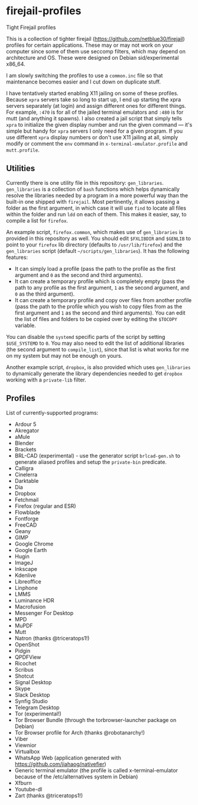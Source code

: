 # firejail-profiles
Tight Firejail profiles

This is a collection of tighter firejail (https://github.com/netblue30/firejail) profiles for certain applications. These may or may not work on your computer since some of them use seccomp filters, which may depend on architecture and OS. These were designed on Debian sid/experimental x86_64.

I am slowly switching the profiles to use a `common.inc` file so that maintenance becomes easier and I cut down on duplicate stuff.

I have tentatively started enabling X11 jailing on some of these profiles. Because `xpra` servers take so long to start up, I end up starting the xpra servers separately (at login) and assign different ones for different things. For example, `:470` is for all of the jailed terminal emulators and `:480` is for mutt (and anything it spawns). I also created a jail script that simply tells `xpra` to initialize the given display number and run the given command — it's simple but handy for `xpra` servers I only need for a given program. If you use different `xpra` display numbers or don't use X11 jailing at all, simply modify or comment the `env` command in `x-terminal-emulator.profile` and `mutt.profile`.

## Utilities

Currently there is one utility file in this repository: `gen_libraries`. `gen_libraries` is a collection of `bash` functions which helps dynamically resolve the libraries needed by a program in a more powerful way than the built-in one shipped with `firejail`. Most pertinently, it allows passing a folder as the first argument, in which case it will use `find` to locate all files within the folder and run `ldd` on each of them. This makes it easier, say, to compile a list for `firefox`.

An example script, `firefox.common`, which makes use of `gen_libraries` is provided in this repository as well. You should edit `$FXLIBDIR` and `$GENLIB` to point to your `firefox` lib directory (defaults to `/usr/lib/firefox`) and the `gen_libraries` script (default `~/scripts/gen_libraries`). It has the following features:

* It can simply load a profile (pass the path to the profile as the first argument and `0` as the second and third arguments).
* It can create a temporary profile which is completely empty (pass the path to any profile as the first argument, `1` as the second argument, and `0` as the third argument).
* It can create a temporary profile and copy over files from another profile (pass the path to the profile which you wish to copy files from as the first argument and `1` as the second and third arguments). You can edit the list of files and folders to be copied over by editing the `$TOCOPY` variable.

You can disable the `systemd` specific parts of the script by setting `$USE_SYSTEMD` to `0`. You may also need to edit the list of additional libraries (the second argument to `compile_list`), since that list is what works for me on my system but may not be enough on yours.

Another example script, `dropbox`, is also provided which uses `gen_libraries` to dynamically generate the library dependencies needed to get `dropbox` working with a `private-lib` filter.

## Profiles

List of currently-supported programs:
* Ardour 5
* Akregator
* aMule
* Blender
* Brackets
* BRL-CAD (experimental) - use the generator script `brlcad-gen.sh` to generate aliased profiles and setup the `private-bin` predicate.
* Calligra
* Cinelerra
* Darktable
* Dia
* Dropbox
* Fetchmail
* Firefox (regular and ESR)
* Flowblade
* Fontforge
* FreeCAD
* Geany
* GIMP
* Google Chrome
* Google Earth
* Hugin
* ImageJ
* Inkscape
* Kdenlive
* Libreoffice
* Linphone
* LMMS
* Luminance HDR
* Macrofusion
* Messenger For Desktop
* MPD
* MuPDF
* Mutt
* Natron (thanks @triceratops1!)
* OpenShot
* Pidgin
* QPDFView
* Ricochet
* Scribus
* Shotcut
* Signal Desktop
* Skype
* Slack Desktop
* Synfig Studio
* Telegram Desktop
* Tor (experimental!)
* Tor Browser Bundle (through the torbrowser-launcher package on Debian)
* Tor Browser profile for Arch (thanks @robotanarchy!)
* Viber
* Viewnior
* Virtualbox
* WhatsApp Web (application generated with https://github.com/jiahaog/nativefier)
* Generic terminal emulator (the profile is called x-terminal-emulator because of the /etc/alternatives system in Debian)
* Xfburn
* Youtube-dl
* Zart (thanks @triceratops1!)
